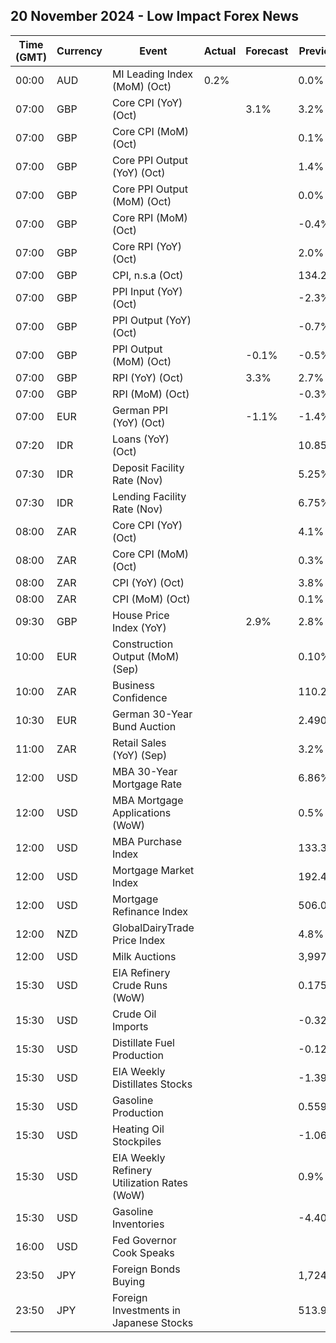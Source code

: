 ## 20 November 2024 - Low Impact Forex News

| Time (GMT) | Currency | Event | Actual | Forecast | Previous |
|------|----------|-------|--------|----------|----------|
| 00:00 | AUD | MI Leading Index (MoM) (Oct) | 0.2% |  | 0.0% |
| 07:00 | GBP | Core CPI (YoY) (Oct) |  | 3.1% | 3.2% |
| 07:00 | GBP | Core CPI (MoM) (Oct) |  |  | 0.1% |
| 07:00 | GBP | Core PPI Output (YoY) (Oct) |  |  | 1.4% |
| 07:00 | GBP | Core PPI Output (MoM) (Oct) |  |  | 0.0% |
| 07:00 | GBP | Core RPI (MoM) (Oct) |  |  | -0.4% |
| 07:00 | GBP | Core RPI (YoY) (Oct) |  |  | 2.0% |
| 07:00 | GBP | CPI, n.s.a (Oct) |  |  | 134.20 |
| 07:00 | GBP | PPI Input (YoY) (Oct) |  |  | -2.3% |
| 07:00 | GBP | PPI Output (YoY) (Oct) |  |  | -0.7% |
| 07:00 | GBP | PPI Output (MoM) (Oct) |  | -0.1% | -0.5% |
| 07:00 | GBP | RPI (YoY) (Oct) |  | 3.3% | 2.7% |
| 07:00 | GBP | RPI (MoM) (Oct) |  |  | -0.3% |
| 07:00 | EUR | German PPI (YoY) (Oct) |  | -1.1% | -1.4% |
| 07:20 | IDR | Loans (YoY) (Oct) |  |  | 10.85% |
| 07:30 | IDR | Deposit Facility Rate (Nov) |  |  | 5.25% |
| 07:30 | IDR | Lending Facility Rate (Nov) |  |  | 6.75% |
| 08:00 | ZAR | Core CPI (YoY) (Oct) |  |  | 4.1% |
| 08:00 | ZAR | Core CPI (MoM) (Oct) |  |  | 0.3% |
| 08:00 | ZAR | CPI (YoY) (Oct) |  |  | 3.8% |
| 08:00 | ZAR | CPI (MoM) (Oct) |  |  | 0.1% |
| 09:30 | GBP | House Price Index (YoY) |  | 2.9% | 2.8% |
| 10:00 | EUR | Construction Output (MoM) (Sep) |  |  | 0.10% |
| 10:00 | ZAR | Business Confidence |  |  | 110.2 |
| 10:30 | EUR | German 30-Year Bund Auction |  |  | 2.490% |
| 11:00 | ZAR | Retail Sales (YoY) (Sep) |  |  | 3.2% |
| 12:00 | USD | MBA 30-Year Mortgage Rate |  |  | 6.86% |
| 12:00 | USD | MBA Mortgage Applications (WoW) |  |  | 0.5% |
| 12:00 | USD | MBA Purchase Index |  |  | 133.3 |
| 12:00 | USD | Mortgage Market Index |  |  | 192.4 |
| 12:00 | USD | Mortgage Refinance Index |  |  | 506.0 |
| 12:00 | NZD | GlobalDairyTrade Price Index |  |  | 4.8% |
| 12:00 | USD | Milk Auctions |  |  | 3,997.0 |
| 15:30 | USD | EIA Refinery Crude Runs (WoW) |  |  | 0.175M |
| 15:30 | USD | Crude Oil Imports |  |  | -0.321M |
| 15:30 | USD | Distillate Fuel Production |  |  | -0.127M |
| 15:30 | USD | EIA Weekly Distillates Stocks |  |  | -1.394M |
| 15:30 | USD | Gasoline Production |  |  | 0.559M |
| 15:30 | USD | Heating Oil Stockpiles |  |  | -1.060M |
| 15:30 | USD | EIA Weekly Refinery Utilization Rates (WoW) |  |  | 0.9% |
| 15:30 | USD | Gasoline Inventories |  |  | -4.407M |
| 16:00 | USD | Fed Governor Cook Speaks |  |  |  |
| 23:50 | JPY | Foreign Bonds Buying |  |  | 1,724.6B |
| 23:50 | JPY | Foreign Investments in Japanese Stocks |  |  | 513.9B |
